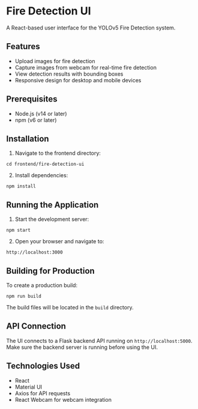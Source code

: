 # Fire Detection UI

A React-based user interface for the YOLOv5 Fire Detection system.

## Features

- Upload images for fire detection
- Capture images from webcam for real-time fire detection
- View detection results with bounding boxes
- Responsive design for desktop and mobile devices

## Prerequisites

- Node.js (v14 or later)
- npm (v6 or later)

## Installation

1. Navigate to the frontend directory:
```
cd frontend/fire-detection-ui
```

2. Install dependencies:
```
npm install
```

## Running the Application

1. Start the development server:
```
npm start
```

2. Open your browser and navigate to:
```
http://localhost:3000
```

## Building for Production

To create a production build:
```
npm run build
```

The build files will be located in the `build` directory.

## API Connection

The UI connects to a Flask backend API running on `http://localhost:5000`. Make sure the backend server is running before using the UI.

## Technologies Used

- React
- Material UI
- Axios for API requests
- React Webcam for webcam integration 